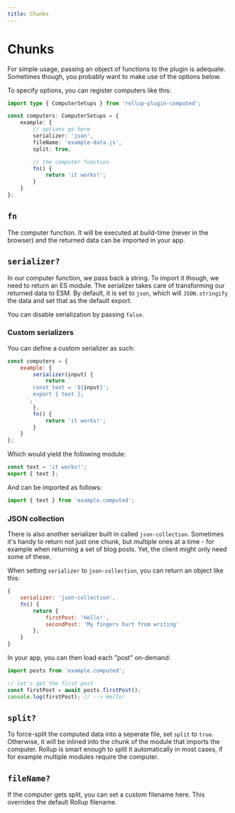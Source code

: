 ```yaml
---
title: Chunks
---
```


# Chunks

For simple usage, passing an object of functions to the plugin is adequate. Sometimes though, you probably want to make use of the options below.

To specify options, you can register computers like this:

```ts
import type { ComputerSetups } from 'rollup-plugin-computed';

const computers: ComputerSetups = {
	example: {
		// options go here
		serializer: 'json',
		fileName: 'example-data.js',
		split: true,

		// the computer function
		fn() {
			return 'it works!';
		}
	}
};
```

## `fn`

The computer function. It will be executed at build-time (never in the browser) and the returned data can be imported in your app.

## `serializer?`

In our computer function, we pass back a string. To import it though, we need to return an ES module. The serializer takes care of transforming our returned data to ESM. By default, it is set to `json`, which will `JSON.stringify` the data and set that as the default export.

You can disable serialization by passing `false`.

### Custom serializers

You can define a custom serializer as such:

```js
const computers = {
	example: {
		serializer(input) {
			return `
        const text = '${input}';
        export { text };
      `;
		},
		fn() {
			return 'it works!';
		}
	}
};
```

Which would yield the following module:

```js
const text = 'it works!';
export { text };
```

And can be imported as follows:

```js
import { text } from 'example.computed';
```

### JSON collection

There is also another serializer built in called `json-collection`. Sometimes it's handy to return not just one chunk, but multiple ones at a time - for example when returning a set of blog posts. Yet, the client might only need some of these.

When setting `serializer` to `json-collection`, you can return an object like this:

```js
{
	serializer: 'json-collection',
	fn() {
		return {
			firstPost: 'Hello!',
			secondPost: 'My fingers hurt from writing'
		};
	}
}
```

In your app, you can then load each "post" on-demand:

```js
import posts from 'example.computed';

// let's get the first post
const firstPost = await posts.firstPost();
console.log(firstPost); // --> Hello!
```

## `split?`

To force-split the computed data into a seperate file, set `split` to `true`. Otherwise, it will be inlined into the chunk of the module that imports the computer. Rollup is smart enough to split it automatically in most cases, if for example multiple modules require the computer.

## `fileName?`

If the computer gets split, you can set a custom filename here. This overrides the default Rollup filename.
